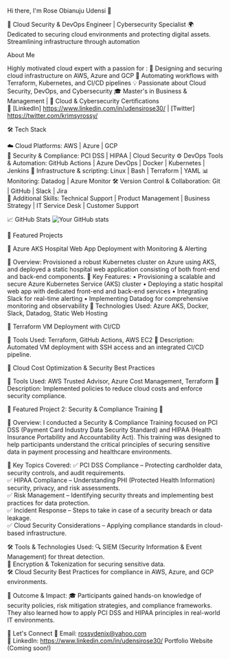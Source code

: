  Hi there, I'm Rose Obianuju Udensi 👋

 
 🚀 Cloud Security & DevOps Engineer | Cybersecurity Specialist 🌍 Dedicated to securing cloud environments and protecting digital assets. Streamlining infrastructure through automation

 About Me 

 
 Highly motivated cloud expert with a passion for :
🔹 Designing and securing cloud infrastructure on AWS, Azure and GCP
🔹 Automating workflows with Terraform, Kubernetes, and CI/CD pipelines
💡 Passionate about Cloud Security, DevOps, and Cybersecurity
🎓 Master's in Business & Management | 📜 Cloud & Cybersecurity Certifications  
🔗 [LinkedIn] https://www.linkedin.com/in/udensirose30/ | [Twitter] https://twitter.com/krimsyrossy/  

 🛠 Tech Stack

 
 ☁️ Cloud Platforms: AWS | Azure | GCP  
 🔐 Security & Compliance: PCI DSS | HIPAA | Cloud Security 
 ⚙️ DevOps Tools & Automation: GitHub Actions | Azure DevOps | Docker | Kubernetes | Jenkins
 💾 Infrastructure & scripting: Linux | Bash | Terraform | YAML
 📊 Monitoring: Datadog | Azure Monitor
 🛠 Version Control & Collaboration: Git | GitHub | Slack | Jira  
 🎨 Additional Skills: Technical Support | Product Management | Business Strategy | IT Service Desk | Customer Support 
 
 📈 GitHub Stats
![Your GitHub stats](https://github-readme-stats.vercel.app/api?username=your-username&show_icons=true&theme=radical)
 

📂 Featured Projects


🚀 Azure AKS Hospital Web App Deployment with Monitoring & Alerting

🔹 Overview: Provisioned a robust Kubernetes cluster on Azure using AKS, and deployed a static hospital web application consisting of both front-end and back-end components.
🔹 Key Features:
    • Provisioning a scalable and secure Azure Kubernetes Service (AKS) cluster
    • Deploying a static hospital web app with dedicated front-end and back-end services
    • Integrating Slack for real-time alerting
    • Implementing Datadog for comprehensive monitoring and observability
🔹 Technologies Used: Azure AKS, Docker, Slack, Datadog, Static Web Hosting

📌 Terraform VM Deployment with CI/CD

🔹 Tools Used: Terraform, GitHub Actions, AWS EC2
🔹 Description: Automated VM deployment with SSH access and an integrated CI/CD pipeline.

🔐 Cloud Cost Optimization & Security Best Practices

🔹 Tools Used: AWS Trusted Advisor, Azure Cost Management, Terraform
🔹 Description: Implemented policies to reduce cloud costs and enforce security compliance.


📂 Featured Project 2: Security & Compliance Training 🔐  


📌 Overview: 
I conducted a Security & Compliance Training focused on PCI DSS (Payment Card Industry Data Security Standard) and HIPAA (Health Insurance Portability and Accountability Act). This training was designed to help participants understand the critical principles of securing sensitive data in payment processing and healthcare environments.  

🎯 Key Topics Covered:
✅ PCI DSS Compliance – Protecting cardholder data, security controls, and audit requirements.  
✅ HIPAA Compliance – Understanding PHI (Protected Health Information) security, privacy, and risk assessments.  
✅ Risk Management – Identifying security threats and implementing best practices for data protection.  
✅ Incident Response – Steps to take in case of a security breach or data leakage.  
✅ Cloud Security Considerations – Applying compliance standards in cloud-based infrastructure.  


🛠 Tools & Technologies Used:
🔍 SIEM (Security Information & Event Management) for threat detection.  
🔐 Encryption & Tokenization for securing sensitive data.  
🛠 Cloud Security Best Practices for compliance in AWS, Azure, and GCP environments.  


📜 Outcome & Impact:
🎓 Participants gained hands-on knowledge of security policies, risk mitigation strategies, and compliance frameworks. They also learned how to apply PCI DSS and HIPAA principles in real-world IT environments.  


💬 Let's Connect
📩 Email: rossydenix@yahoo.com  
💼 LinkedIn: https://www.linkedin.com/in/udensirose30/
Portfolio Website (Coming soon!)




